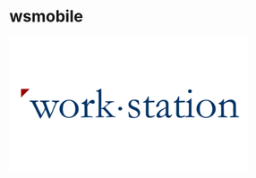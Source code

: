 # wsmobile

<img src="https://github.com/insingh50/wsmobile/blob/master/assets/logo.jpg" 
alt="logo" height="240" />
